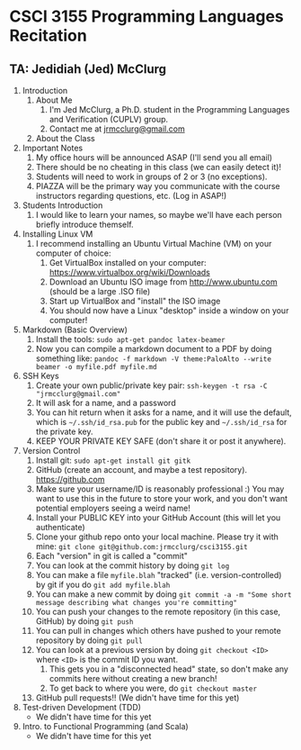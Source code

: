 CSCI 3155 Programming Languages Recitation
==========================================

TA: Jedidiah (Jed) McClurg
--------------------------

1. Introduction
    1. About Me
        1. I'm Jed McClurg, a Ph.D. student in the Programming Languages and Verification (CUPLV) group.
        2. Contact me at jrmcclurg@gmail.com
    2. About the Class
2. Important Notes
    1. My office hours will be announced ASAP (I'll send you all email)
    2. There should be no cheating in this class (we can easily detect it)!
    3. Students will need to work in groups of 2 or 3 (no exceptions).
    4. PIAZZA will be the primary way you communicate with the course instructors regarding questions, etc. (Log in ASAP!)
3. Students Introduction
    1. I would like to learn your names, so maybe we'll have each person briefly introduce themself.
4. Installing Linux VM
    1. I recommend installing an Ubuntu Virtual Machine (VM) on your computer of choice:
        1. Get VirtualBox installed on your computer: https://www.virtualbox.org/wiki/Downloads 
        2. Download an Ubuntu ISO image from http://www.ubuntu.com (should be a large .ISO file)
        3. Start up VirtualBox and "install" the ISO image
        4. You should now have a Linux "desktop" inside a window on your computer!
5. Markdown (Basic Overview)
    1. Install the tools: `sudo apt-get pandoc latex-beamer`
    2. Now you can compile a markdown document to a PDF by doing something like:
    `pandoc -f markdown -V theme:PaloAlto --write beamer -o myfile.pdf myfile.md`
6. SSH Keys
    1. Create your own public/private key pair:
    `ssh-keygen -t rsa -C "jrmcclurg@gmail.com"`
    2. It will ask for a name, and a password
    3. You can hit return when it asks for a name, and it will use the default, which is `~/.ssh/id_rsa.pub` for the public key and `~/.ssh/id_rsa` for the private key.
    4. KEEP YOUR PRIVATE KEY SAFE (don't share it or post it anywhere).
7. Version Control
    1. Install git: `sudo apt-get install git gitk`
    2. GitHub (create an account, and maybe a test repository). https://github.com
    3. Make sure your username/ID is reasonably professional :)  You may want to use this in the future to store your work, and you don't want potential employers seeing a weird name!
    4. Install your PUBLIC KEY into your GitHub Account (this will let you authenticate)
    5. Clone your github repo onto your local machine.  Please try it with mine: `git clone git@github.com:jrmcclurg/csci3155.git`
    6. Each "version" in git is called a "commit"
    7. You can look at the commit history by doing `git log`
    8. You can make a file `myfile.blah` "tracked" (i.e. version-controlled) by git if you do `git add myfile.blah`
    9. You can make a new commit by doing `git commit -a -m "Some short message describing what changes you're committing"`
    10. You can push your changes to the remote repository (in this case, GitHub) by doing `git push`
    11. You can pull in changes which others have pushed to your remote repository by doing `git pull`
    12. You can look at a previous version by doing `git checkout <ID>` where `<ID>` is the commit ID you want.
        1. This gets you in a "disconnected head" state, so don't make any commits here without creating a new branch!
        2. To get back to where you were, do `git checkout master`
    13. GitHub pull requests!! (We didn't have time for this yet)
8. Test-driven Development (TDD)
    * We didn't have time for this yet
9. Intro. to Functional Programming (and Scala)
    * We didn't have time for this yet
